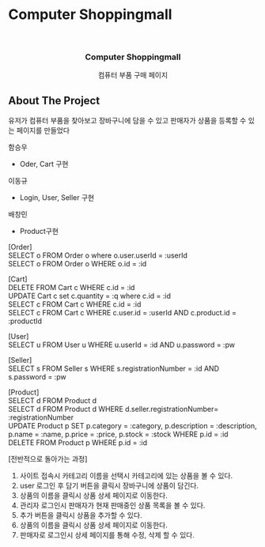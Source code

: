 # Computer Shoppingmall

<!-- PROJECT LOGO -->
<br />
<div align="center">

<h3 align="center">Computer Shoppingmall</h3>

  <p align="center">
    컴퓨터 부품 구매 페이지
    <br />    
</div>


<!-- ABOUT THE PROJECT -->
## About The Project
유저가 컴퓨터 부품을 찾아보고 장바구니에 담을 수 있고 판매자가 상품을 등록할 수 있는 페이지를 만들었다<br/>

함승우
  - Oder, Cart 구현 <br/>
  
이동규
  - Login, User, Seller 구현 <br/>
  
배창민
  - Product구현


[Order] <br/>
SELECT o FROM Order o where o.user.userId = :userId <br/>
SELECT o FROM Order o WHERE o.id = :id 

[Cart] <br/>
DELETE FROM Cart c WHERE c.id = :id <br/>
UPDATE Cart c set c.quantity = :q where c.id = :id <br/>
SELECT c FROM Cart c WHERE c.id = :id <br/>
SELECT c FROM Cart c WHERE c.user.id = :userId AND c.product.id = :productId <br/>

[User] <br/>
SELECT u FROM User u WHERE u.userId = :id AND u.password = :pw <br/>
 
[Seller] <br/>
SELECT s FROM Seller s WHERE s.registrationNumber = :id AND s.password = :pw <br/>

[Product] <br/>
SELECT d FROM Product d <br/>
SELECT d FROM Product d  WHERE d.seller.registrationNumber= :registrationNumber <br/>
UPDATE Product p SET p.category = :category, p.description = :description, p.name = :name, p.price = :price, p.stock = :stock WHERE p.id = :id <br/>
DELETE FROM Product p WHERE p.id = :id <br/>

[전반적으로 돌아가는 과정]
1. 사이트 접속시 카테고리 이름을 선택시 카테고리에 있는 상품을 볼 수 있다.
2. user 로그인 후 담기 버튼을 클릭시 장바구니에 상품이 담긴다.
3. 상품의 이름을 클릭시 상품 상세 페이지로 이동한다.
4. 관리자 로그인시 판매자가 현재 판매중인 상품 목록을 볼 수 있다.
5. 추가 버튼을 클릭시 상품을 추가할 수 있다.
6. 상품의 이름을 클릭시 상품 상세 페이지로 이동한다.
7. 판매자로 로그인시 상세 페이지를 통해 수정, 삭제 할 수 있다.







